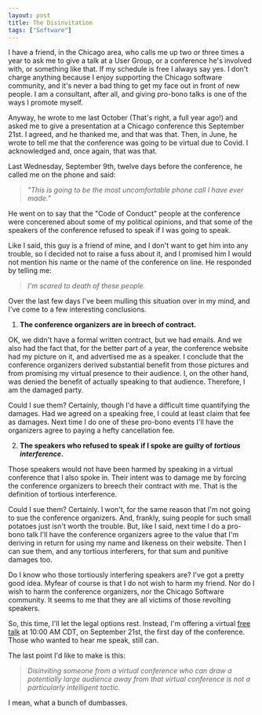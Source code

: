 ```yaml
---
layout: post
title: The Disinvitation
tags: ["Software"]
---
```

I have a friend, in the Chicago area, who calls me up two or three times a year to ask me to give a talk at a User Group, or a conference he's involved with, or something like that.  If my schedule is free I always say yes. I don't charge anything because I enjoy supporting the Chicago software community, and it's never a bad thing to get my face out in front of new people.  I am a consultant, after all, and giving pro-bono talks is one of the ways I promote myself.

Anyway, he wrote to me last October (That's right, a full year ago!) and asked me to give a presentation at a Chicago conference this September 21st.  I agreed, and he thanked me, and that was that.  Then, in June, he wrote to tell me that the conference was going to be virtual due to Covid.  I acknowledged and, once again, that was that.

Last Wednesday, September 9th, twelve days before the conference, he called me on the phone and said: 

> _"This is going to be the most uncomfortable phone call I have ever made."_

He went on to say that the "Code of Conduct" people at the conference were concerened about some of my political opinions, and that some of the speakers of the conference refused to speak if I was going to speak.

Like I said, this guy is a friend of mine, and I don't want to get him into any trouble, so I decided not to raise a fuss about it, and I promised him I would not mention his name or the name of the conference on line.  He responded by telling me:

>_I'm scared to death of these people._

Over the last few days I've been mulling this situation over in my mind, and I've come to a few interesting conclusions.  

1. **The conference organizers are in breech of contract.**  

OK, we didn't have a formal written contract, but we had emails.  And we also had the fact that, for the better part of a year, the conference website had my picture on it, and advertised me as a speaker.  I conclude that the conference organizers derived substantial benefit from those pictures and from promising my virtual presence to their audience.  I, on the other hand, was denied the benefit of actually speaking to that audience.  Therefore, I am the damaged party.  

Could I sue them?  Certainly, though I'd have a difficult time quantifying the damages.  Had we agreed on a speaking free, I could at least claim that fee as damages.  Next time I do one of these pro-bono events I'll have the organizers agree to paying a hefty cancellation fee.

2. **The speakers who refused to speak if I spoke are guilty of _tortious interference_.**

Those speakers would not have been harmed by speaking in a virtual conference that I also spoke in.  Their intent was to damage me by forcing the conference organizers to breech their contract with me.  That is the definition of tortious interference.  

Could I sue them?  Certainly.  I won't, for the same reason that I'm not going to sue the conference organizers.  And, frankly, suing people for such small potatoes just isn't worth the trouble.  But, like I said, next time I do a pro-bono talk I'll have the conference organizers agree to the value that I'm deriving in return for using my name and likeness on their website.  Then I can sue them, and any tortious interferers, for that sum and punitive damages too.  

Do I know who those tortiously interfering speakers are?  I've got a pretty good idea.  Myfear of course is that I do not wish to harm my friend.  Nor do I wish to harm the conference organizers, nor the Chicago Software community.  It seems to me that they are all victims of those revolting speakers.

So, this time, I'll let the legal options rest.  Instead, I'm offering a virtual [free talk](https://us02web.zoom.us/webinar/register/WN_Q5Fi-nWkRM6sdhNVY3r6VQ) at 10:00 AM CDT, on September 21st, the first day of the conference.  Those who wanted to hear me speak, still can.    

The last point I'd like to make is this:  

>_Disinviting someone from a virtual conference who can draw a potentially large audience away from that virtual conference is not a particularly intelligent tactic._  

I mean, what a bunch of dumbasses.

